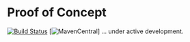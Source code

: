 # Proof of Concept

[![Build Status](https://travis-ci.org/uweschaefer/factcast.svg?branch=master)](https://travis-ci.org/uweschaefer/factcast) 
[![MavenCentral](https://img.shields.io/maven-central/v/org.factcast/factcast-server.svg)]
... under active development.

